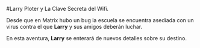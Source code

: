 #Larry Ploter y La Clave Secreta del Wifi.

Desde que en Matrix hubo un bug la escuela se encuentra asediada con un virus contra el que **Larry** y sus amigos deberán luchar.

En esta aventura, **Larry** se enterará de nuevos detalles sobre su destino.